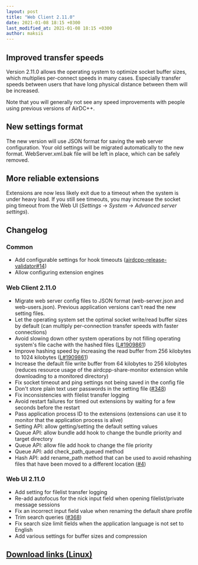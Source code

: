 ```yaml
---
layout: post
title: "Web Client 2.11.0"
date: 2021-01-08 18:15 +0300
last_modified_at: 2021-01-08 18:15 +0300
author: maksis
---
```


<!--more-->

## Improved transfer speeds

Version 2.11.0 allows the operating system to optimize socket buffer sizes, which multiplies per-connect speeds in many cases. Especially transfer speeds between users that have long physical distance between them will be increased.

Note that you will generally not see any speed improvements with people using previous versions of AirDC++.

## New settings format

The new version will use JSON format for saving the web server configuration. Your old settings will be migrated automatically to the new format. WebServer.xml.bak file will be left in place, which can be safely removed.

## More reliable extensions

Extensions are now less likely exit due to a timeout when the system is under heavy load. If you still see timeouts, you may increase the socket ping timeout from the Web UI (*Settings* -> *System* -> *Advanced server settings*).


## Changelog

### Common

- Add configurable settings for hook timeouts ([airdcpp-release-validator#14](https://github.com/airdcpp-web/airdcpp-release-validator/issues/14))
- Allow configuring extension engines

### Web Client 2.11.0

- Migrate web server config files to JSON format (web-server.json and web-users.json). Previous application versions can't read the new setting files.
- Let the operating system set the optimal socket write/read buffer sizes by default (can multiply per-connection transfer speeds with faster connections)
- Avoid slowing down other system operations by not filling operating system's file cache with the hashed files ([L#1909861](https://bugs.launchpad.net/dcplusplus/+bug/1909861))
- Improve hashing speed by increasing the read buffer from 256 kilobytes to 1024 kilobytes ([L#1909861](https://bugs.launchpad.net/dcplusplus/+bug/1909861))
- Increase the default file write buffer from 64 kilobytes to 256 kilobytes (reduces resource usage of the airdcpp-share-monitor extension while downloading to a monitored directory)
- Fix socket timeout and ping settings not being saved in the config file
- Don't store plain text user passwords in the setting file ([#348](https://github.com/airdcpp-web/airdcpp-webclient/issues/348))
- Fix inconsistencies with filelist transfer logging
- Avoid restart failures for timed out extensions by waiting for a few seconds before the restart
- Pass application process ID to the extensions (extensions can use it to monitor that the application process is alive)
- Setting API: allow getting/setting the default setting values
- Queue API: allow bundle add hook to change the bundle priority and target directory
- Queue API: allow file add hook to change the file priority
- Queue API: add check_path_queued method
- Hash API: add rename_path method that can be used to avoid rehashing files that have been moved to a different location ([#4](https://github.com/airdcpp/airdcpp-core/issues/4))


### Web UI 2.11.0

- Add setting for filelist transfer logging
- Re-add autofocus for the nick input field when opening filelist/private message sessions
- Fix an incorrect input field value when renaming the default share profile
- Trim search queries ([#368](https://github.com/airdcpp-web/airdcpp-webclient/issues/368))
- Fix search size limit fields when the application language is not set to English
- Add various settings for buffer sizes and compression

## [Download links (Linux)](/docs/installation/linux-binaries.html)
